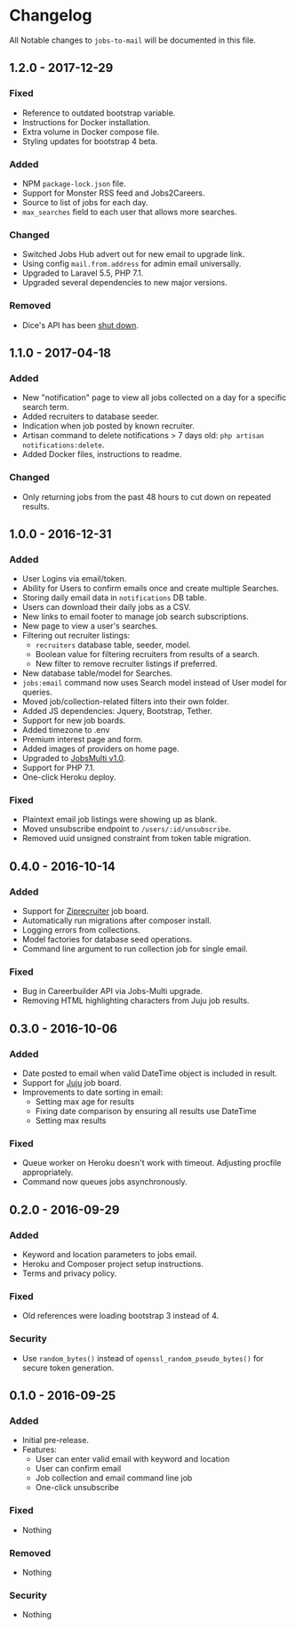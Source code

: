 # Changelog
All Notable changes to `jobs-to-mail` will be documented in this file.

## 1.2.0 - 2017-12-29

### Fixed
- Reference to outdated bootstrap variable.
- Instructions for Docker installation.
- Extra volume in Docker compose file.
- Styling updates for bootstrap 4 beta.

### Added
- NPM `package-lock.json` file.
- Support for Monster RSS feed and Jobs2Careers.
- Source to list of jobs for each day.
- `max_searches` field to each user that allows more searches. 

### Changed
- Switched Jobs Hub advert out for new email to upgrade link.
- Using config `mail.from.address` for admin email universally.
- Upgraded to Laravel 5.5, PHP 7.1.
- Upgraded several dependencies to new major versions.

### Removed
- Dice's API has been [shut down](https://www.jobapis.com/2017/10/28/dice-job-board-api-shut-down/).

## 1.1.0 - 2017-04-18

### Added
- New "notification" page to view all jobs collected on a day for a specific search term.
- Added recruiters to database seeder.
- Indication when job posted by known recruiter.
- Artisan command to delete notifications > 7 days old: `php artisan notifications:delete`.
- Added Docker files, instructions to readme.

### Changed
- Only returning jobs from the past 48 hours to cut down on repeated results.

## 1.0.0 - 2016-12-31

### Added
- User Logins via email/token.
- Ability for Users to confirm emails once and create multiple Searches.
- Storing daily email data in `notifications` DB table.
- Users can download their daily jobs as a CSV.
- New links to email footer to manage job search subscriptions.
- New page to view a user's searches.
- Filtering out recruiter listings:
  - `recruiters` database table, seeder, model.
  - Boolean value for filtering recruiters from results of a search.
  - New filter to remove recruiter listings if preferred.
- New database table/model for Searches.
- `jobs:email` command now uses Search model instead of User model for queries.
- Moved job/collection-related filters into their own folder.
- Added JS dependencies: Jquery, Bootstrap, Tether.
- Support for new job boards.
- Added timezone to .env
- Premium interest page and form.
- Added images of providers on home page.
- Upgraded to [JobsMulti v1.0](https://github.com/jobapis/jobs-multi).
- Support for PHP 7.1.
- One-click Heroku deploy.

### Fixed
- Plaintext email job listings were showing up as blank.
- Moved unsubscribe endpoint to `/users/:id/unsubscribe`.
- Removed uuid unsigned constraint from token table migration.

## 0.4.0 - 2016-10-14

### Added
- Support for [Ziprecruiter](https://github.com/jobapis/jobs-ziprecruiter) job board.
- Automatically run migrations after composer install.
- Logging errors from collections.
- Model factories for database seed operations.
- Command line argument to run collection job for single email.

### Fixed
- Bug in Careerbuilder API via Jobs-Multi upgrade.
- Removing HTML highlighting characters from Juju job results.

## 0.3.0 - 2016-10-06

### Added
- Date posted to email when valid DateTime object is included in result.
- Support for [Juju](https://github.com/jobapis/jobs-juju) job board.
- Improvements to date sorting in email:
  - Setting max age for results
  - Fixing date comparison by ensuring all results use DateTime
  - Setting max results

### Fixed
- Queue worker on Heroku doesn't work with timeout. Adjusting procfile appropriately.
- Command now queues jobs asynchronously.

## 0.2.0 - 2016-09-29

### Added
- Keyword and location parameters to jobs email.
- Heroku and Composer project setup instructions.
- Terms and privacy policy.

### Fixed
- Old references were loading bootstrap 3 instead of 4.

### Security
- Use `random_bytes()` instead of `openssl_random_pseudo_bytes()` for secure token generation.

## 0.1.0 - 2016-09-25

### Added
- Initial pre-release.
- Features:
    - User can enter valid email with keyword and location
    - User can confirm email
    - Job collection and email command line job
    - One-click unsubscribe

### Fixed
- Nothing

### Removed
- Nothing

### Security
- Nothing
